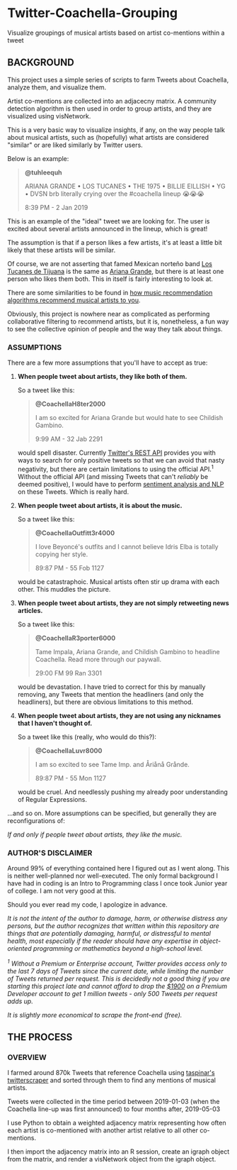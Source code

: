# Twitter-Coachella-Grouping
Visualize groupings of musical artists based on artist co-mentions within a tweet

## BACKGROUND

This project uses a simple series of scripts to farm Tweets about Coachella, analyze them, and visualize them.

Artist co-mentions are collected into an adjacecny matrix. A community detection algorithm is then used in order to group artists, and they are visualized using visNetwork. 

This is a very basic way to visualize insights, if any, on the way people talk about musical artists, such as (hopefully) what artists are considered "similar" or are liked similarly by Twitter users.

Below is an example:
>**@tuhleequh**
>
>ARIANA GRANDE • LOS TUCANES • THE 1975 • BILLIE EILLISH • YG • DVSN 
>brb literally crying over the #coachella lineup 😭😭😭
>
>8:39 PM - 2 Jan 2019

This is an example of the "ideal" tweet we are looking for. The user is excited about several artists announced in the lineup, which is great!

The assumption is that if a person likes a few artists, it's at least a little bit likely that these artists will be similar. 

Of course, we are not asserting that famed Mexican norteño band [Los Tucanes de Tijuana](https://en.wikipedia.org/wiki/Los_Tucanes_de_Tijuana) is the same as [Ariana Grande](https://en.wikipedia.org/wiki/Ariana_Grande), but there is at least one person who likes them both. This in itself is fairly interesting to look at. 

There are some similarities to be found in [how music recommendation algorithms recommend musical artists to you](https://medium.com/datadriveninvestor/behind-spotify-recommendation-engine-a9b5a27a935).

Obviously, this project is nowhere near as complicated as performing collaborative filtering to recommend artists, but it is, nonetheless, a fun way to see the collective opinion of people and the way they talk about things.

### ASSUMPTIONS

There are a few more assumptions that you'll have to accept as true:

1. **When people tweet about artists, they like both of them.**

   So a tweet like this:
   >**@CoachellaH8ter2000**
   >
   >I am so excited for Ariana Grande but would hate to see Childish Gambino.
   >
   >9:99 AM - 32 Jab 2291
   
   would spell disaster. Currently [Twitter's REST API](https://developer.twitter.com/en/docs/tweets/rules-and-filtering/overview/standard-operators) provides you with ways to search for only positive tweets so that we can avoid that nasty negativity, but there are certain limitations to using the official API.<sup>1</sup> Without the official API (and missing Tweets that can't _reliably_ be deemed positive), I would have to perform [sentiment analysis and NLP](https://en.wikipedia.org/wiki/Sentiment_analysis) on these Tweets. Which is really hard. 

2. **When people tweet about artists, it is about the music.**

   So a tweet like this:
   >**@CoachellaOutfitt3r4000**
   >
   >I love Beyoncé's outfits and I cannot believe Idris Elba is totally copying her style.
   >
   >89:87 PM - 55 Fob 1127
   
   would be catastraphoic. Musical artists often stir up drama with each other. This muddles the picture.

3. **When people tweet about artists, they are not simply retweeting news articles.**

   So a tweet like this:
   >**@CoachellaR3porter6000**
   >
   >Tame Impala, Ariana Grande, and Childish Gambino to headline Coachella. Read more through our paywall.
   >
   >29:00 FM 99 Ran 3301
   
   would be devastation. I have tried to correct for this by manually removing, any Tweets that mention the headliners (and only the headliners), but there are obvious limitations to this method. 
   
4. **When people tweet about artists, they are not using any nicknames that I haven't thought of.**

   So a tweet like this (really, who would do this?):
   >**@CoachellaLuvr8000**
   >
   >I am so excited to see Tame Imp. and Åriånå Grånde.
   >
   >89:87 PM - 55 Mon 1127
   
   would be cruel. And needlessly pushing my already poor understanding of Regular Expressions. 

...and so on. More assumptions can be specified, but generally they are reconfigurations of:

_If and only if people tweet about artists, they like the music._

### AUTHOR'S DISCLAIMER

Around 99% of everything contained here I figured out as I went along. This is neither well-planned nor well-executed. The only formal background I have had in coding is an Intro to Programming class I once took Junior year of college. I am not very good at this. 

Should you ever read my code, I apologize in advance. 

_It is not the intent of the author to damage, harm, or otherwise distress any persons, but the author recognizes that written within this repository are things that are potentially damaging, harmful, or distressful to mental health, most especially if the reader should have any expertise in object-oriented programming or mathematics beyond a high-school level._

_<sup>1</sup> Without a Premium or Enterprise account, Twitter provides access only to the last 7 days of Tweets since the current date, while limiting the number of Tweets returned per request. This is decidedly not a good thing if you are starting this project late and cannot afford to drop the [$1900](https://developer.twitter.com/en/docs/tweets/search/overview/premium) on a Premium Developer account to get 1 million tweets  - only 500 Tweets per request adds up._ 

_It is slightly more economical to scrape the front-end (free)._ 

## THE PROCESS

### OVERVIEW
I farmed around 870k Tweets that reference Coachella using [taspinar's](https://github.com/taspinar) [twitterscraper](https://github.com/taspinar/twitterscraper) and sorted through them to find any mentions of musical artists.

Tweets were collected in the time period between 2019-01-03 (when the Coachella line-up was first announced) to four months after, 2019-05-03

I use Python to obtain a weighted adjacency matrix representing how often each artist is co-mentioned with another artist relative to all other co-mentions. 

I then import the adjacency matrix into an R session, create an igraph object from the matrix, and render a visNetwork object from the igraph object.






